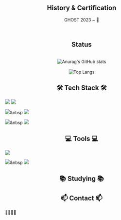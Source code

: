 <div align="center"> 
<h2> History & Certification </h2>
  GHOST 2023 ~ 👻

  <br><h2> Status </h2></br>
  ![Anurag's GitHub stats](https://github-readme-stats.vercel.app/api?username=TwinWhales&show_icons=true&theme=tokyonight)
  <br></br>
  ![Top Langs](https://github-readme-stats.vercel.app/api/top-langs/?username=TwinWhales)
</div>

<h2 align="center"> 🛠 Tech Stack 🛠</h2>
<!-- language -->
<img src="https://img.shields.io/badge/python-3776AB?style=for-the-badge&logo=python&logoColor=white"/>

<img src="https://img.shields.io/badge/c++-00599C?style=for-the-badge&logo=c%2B%2B&logoColor=white"/>

<img src="https://img.shields.io/badge/java-007396?style=for-the-badge&logo=java&logoColor=white"/>&nbsp
<img src="https://img.shields.io/badge/Springboot-6DB33F?style=for-the-badge&logo=springboot&logoColor=white"/>

<!-- OS -->
<img src="https://img.shields.io/badge/linux-FCC624?style=for-the-badge&logo=linux&logoColor=black"/>&nbsp
<img src="https://img.shields.io/badge/windows-0B2C4A?style=for-the-badge&logo=windows&logoColor=white"/>



<div align="center">

</div>

<h2 align="center"> 💻 Tools 💻</h2>
<!-- 도구들 -->
<img src="https://img.shields.io/badge/github-181717?style=for-the-badge&logo=github&logoColor=white"/>

<img src="https://img.shields.io/badge/intellijidea-000000?style=for-the-badge&logo=intellijidea&logoColor=white"/>&nbsp
<img src="https://img.shields.io/badge/VSCode-2C2C32.svg?style=for-the-badge&logo=visual-studio-code&logoColor=22ABF3" />

<h2 align="center"> 📚 Studying 📚</h2>
<!-- SQL -->

<!-- MongoDB -->

<!-- Flask -->

<h2 align="center"> 📫 Contact 📫</h2>


<!--
- 노션
- 이메일 추가하기


<a href="https://www.notion.so/@twin_whales">
    <img src="https://img.shields.io/badge/notion-#000000?style=for-the-badge&logo=notion&logoColor=white" />
  </a> 

-->





📗📕📘📙
